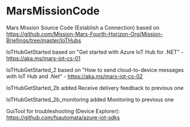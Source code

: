 # MarsMissionCode
Mars Mission Source Code (Establish a Connection) based on https://github.com/Mission-Mars-Fourth-Horizon-Org/Mission-Briefings/tree/master/IoTHubs

IoTHubGetStarted based on "Get started with Azure IoT Hub for .NET" - https://aka.ms/mars-iot-cs-01

IoTHubGetStarted_2 based on "How to send cloud-to-device messages with IoT Hub and .Net" - https://aka.ms/mars-iot-cs-02

IoTHubGetStarted_2b added Receive delivery feedback to previous one

IoTHubGetStarted_2b_monitoring added Monitoring to previous one


GuiTool for troubleshooting (Device Explorer): https://github.com/fsautomata/azure-iot-sdks
